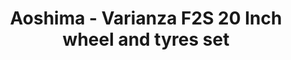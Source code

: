 ---
layout: product
title: "Aoshima - Varianza F2S 20 Inch wheel and tyres set"
price: "TBA" 
desc: "N/A"
img_path: "/assets/img/AO43059.webp"
brand: "N/A"
available: false
special_offer: false
new: false
soon: false
cat: "010000"
subcat: "013700"
subsubcat: "0N/A"
sifra: "AO43059"
popular: false
spec: false
---